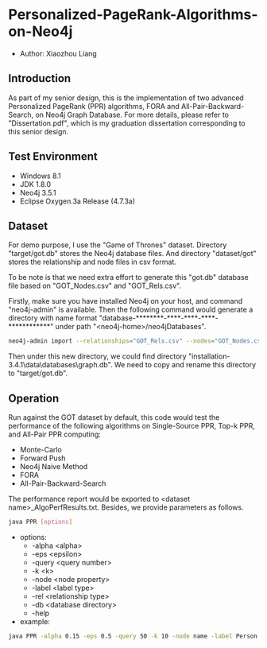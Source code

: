 # Personalized-PageRank-Algorithms-on-Neo4j
* Author: Xiaozhou Liang
## Introduction
As part of my senior design, this is the implementation of two advanced Personalized PageRank (PPR) algorithms, FORA and All-Pair-Backward-Search, on Neo4j Graph Database. For more details, please refer to "Dissertation.pdf", which is my graduation dissertation corresponding to this senior design.

## Test Environment
* Windows 8.1
* JDK 1.8.0
* Neo4j 3.5.1
* Eclipse Oxygen.3a Release (4.7.3a)

## Dataset
For demo purpose, I use the "Game of Thrones" dataset. Directory "target/got.db" stores the Neo4j database files. And directory "dataset/got" stores the relationship and node files in csv format.

To be note is that we need extra effort to generate this "got.db" database file based on "GOT_Nodes.csv" and "GOT_Rels.csv".

Firstly, make sure you have installed Neo4j on your host, and command "neo4j-admin" is available. Then the following command would generate a directory with name format "database-\*\*\*\*\*\*\*\*-\*\*\*\*-\*\*\*\*-\*\*\*\*-\*\*\*\*\*\*\*\*\*\*\*\*" under path "\<neo4j-home\>/neo4jDatabases".
```sh
neo4j-admin import --relationships="GOT_Rels.csv" --nodes="GOT_Nodes.csv"
```

Then under this new directory, we could find directory "installation-3.4.1\data\databases\graph.db". We need to copy and rename this directory to "target/got.db".


## Operation
Run against the GOT dataset by default, this code would test the performance of the following algorithms on Single-Source PPR, Top-k PPR, and All-Pair PPR computing:
* Monte-Carlo
* Forward Push
* Neo4j Naive Method
* FORA
* All-Pair-Backward-Search

The performance report would be exported to \<dataset name\>_AlgoPerfResults.txt. Besides, we provide parameters as follows.
```sh
java PPR [options]
```
- options:
	- -alpha \<alpha\>
	- -eps \<epsilon\>
	- -query \<query number\>
	- -k \<k\>
	- -node \<node property\>
	- -label \<label type\>
	- -rel \<relationship type\>
	- -db \<database directory\>
	- -help
- example:
```sh
java PPR -alpha 0.15 -eps 0.5 -query 50 -k 10 -node name -label Person -rel Relation -db target/got.db
```